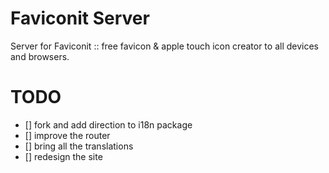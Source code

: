 # Faviconit Server

Server for Faviconit :: free favicon & apple touch icon creator to all devices and browsers.


# TODO

- [] fork and add direction to i18n package
- [] improve the router
- [] bring all the translations
- [] redesign the site
